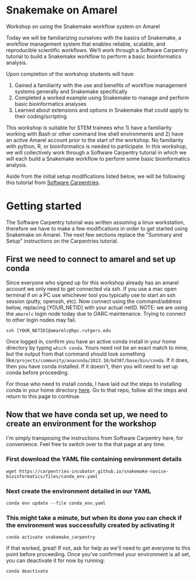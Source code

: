 # Snakemake on Amarel
Workshop on using the Snakemake workflow system on Amarel

Today we will be familiarizing ourselves with the basics of Snakemake, a workflow management system that enables reliable, scalable, and reproducible scientific workflows. We’ll work through a Software Carpentry tutorial to build a Snakemake workflow to perform a basic bioinformatics analysis.

Upon completion of the workshop students will have:
1. Gained a familiarity with the use and benefits of workflow management systems generally and Snakemake specifically
2. Completed a worked example using Snakemake to manage and perform basic bioinformatics analyses
3. Learned about extensions and options in Snakemake that could apply to their coding/scripting
   
This workshop is suitable for STEM trainees who 1) have a familiarity working with Bash or other command line shell environments and 2) have an active Amarel account prior to the start of the workshop. No familiarity with python, R, or bioinformatics is needed to participate. In this workshop, we will collectively work through a Software Carpentry tutorial in which we will each build a Snakemake workflow to perform some basic bioinformatics analysis.

Aside from the initial setup modifications listed below, we will be following this tutorial from [Software Carpentries](https://carpentries-incubator.github.io/snakemake-novice-bioinformatics/).

# Getting started
The Software Carpentry tutorial was written assuming a linux workstation, therefore we have to make a few modifications in order to get started using Snakemake on Amarel. The next few sections replace the "Summary and Setup" instructions on the Carpentries tutorial. 

## First we need to connect to amarel and set up conda
Since everyone who signed up for this workshop already has an amarel account we only need to get connected via ssh. If you use a mac open terminal if on a PC use whichever tool you typically use to start an ssh session (putty, openssh, etc). Now connect using the command/address below, replacing [YOUR_NETID] with your actual netID. NOTE: we are using the ```amarelc``` login node today due to OARC maintenance. Trying to connect to other login nodes may fail.

```ssh [YOUR_NETID]@amarelc@hpc.rutgers.edu```

Once logged in, confirm you have an active conda install in your home directory by typing ```which conda```. Yours need not be an exact match to mine, but the output from that command should look something like```/projects/community/anaconda/2023.10/bd387/base/bin/conda```. If it does, then you have conda installed. If it doesn't, then you will need to set up conda before proceeding.

For those who need to install conda, I have laid out the steps to installing conda in your home directory [here](https://github.com/lizardroom/conda_on_amarel). Go to that repo, follow all the steps and return to this page to continue.

## Now that we have conda set up, we need to create an environment for the workshop
I'm simply transposing the instructions from Software Carpentry here, for convenience. Feel free to switch over to the that page at any time.

### First download the YAML file containing environment details

```wget https://carpentries-incubator.github.io/snakemake-novice-bioinformatics/files/conda_env.yaml```

### Next create the environment detailed in our YAML

```conda env update --file conda_env.yaml```

### This might take a minute, but when its done you can check if the environment was successfully created by activating it
```conda activate snakemake_carpentry```

If that worked, great! If not, ask for help as we'll need to get everyone to this point before proceeding. Once you've confirmed your environment is all set, you can deactivate it for now by running:

```conda deactivate```


###


